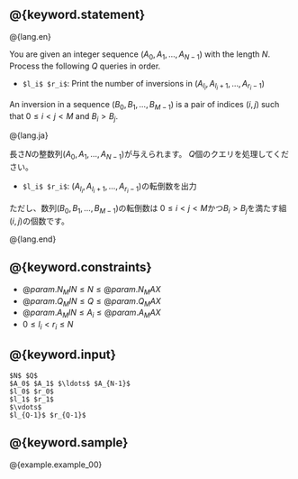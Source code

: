 ## @{keyword.statement}

@{lang.en}

You are given an integer sequence $(A_0, A_1, \ldots, A_{N-1})$ 
with the length $N$. Process the following $Q$ queries in order.

- `$l_i$ $r_i$`: Print the number of inversions in $(A_{l_i}, A_{l_i+1}, \ldots, A_{r_i-1})$

An inversion in a sequence $(B_0, B_1, \ldots, B_{M-1})$
is a pair of indices $(i, j)$ such that
$0 \leq i < j \lt M$ and $B_i \gt B_j$.

@{lang.ja}

長さ$N$の整数列$(A_0, A_1, \ldots, A_{N-1})$が与えられます。
$Q$個のクエリを処理してください。

- `$l_i$ $r_i$`: $(A_{l_i}, A_{l_i+1}, \ldots, A_{r_i-1})$の転倒数を出力

ただし、数列$(B_0, B_1, \ldots, B_{M-1})$の転倒数は
$0 \leq i < j \lt M$かつ$B_i \gt B_j$を満たす組$(i, j)$の個数です。

@{lang.end}

## @{keyword.constraints}

- $@{param.N_MIN} \leq N \leq @{param.N_MAX}$
- $@{param.Q_MIN} \leq Q \leq @{param.Q_MAX}$
- $@{param.A_MIN} \leq A_i \leq @{param.A_MAX}$
- $0 \leq l_i \lt r_i \leq N$

## @{keyword.input}

```
$N$ $Q$
$A_0$ $A_1$ $\ldots$ $A_{N-1}$
$l_0$ $r_0$
$l_1$ $r_1$
$\vdots$
$l_{Q-1}$ $r_{Q-1}$
```

## @{keyword.sample}

@{example.example_00}
